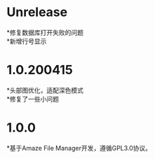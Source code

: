 # Unrelease
*修复数据库打开失败的问题  
*新增行号显示  

# 1.0.200415
*头部图优化，适配深色模式  
*修复了一些小问题

# 1.0.0
*基于Amaze File Manager开发，遵循GPL3.0协议。
